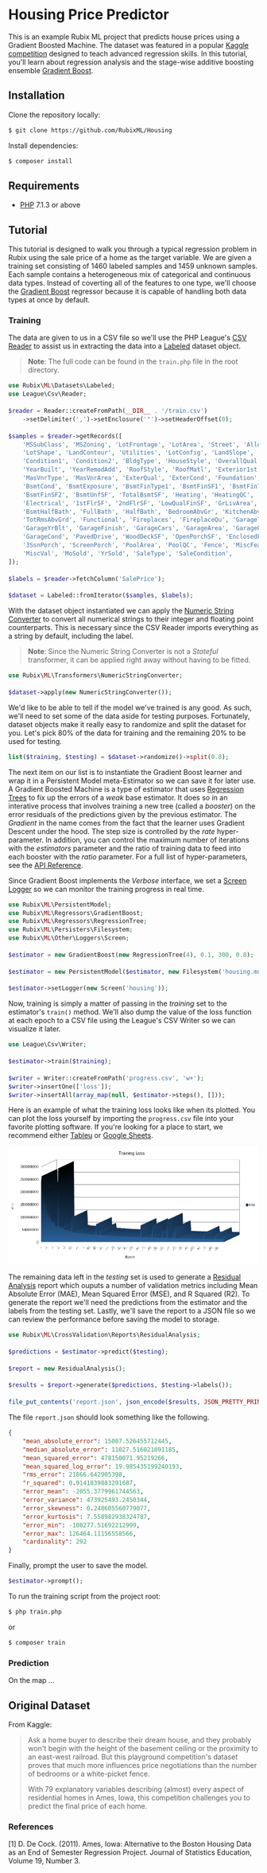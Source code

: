 # Housing Price Predictor
This is an example Rubix ML project that predicts house prices using a Gradient Boosted Machine. The dataset was featured in a popular [Kaggle competition](https://www.kaggle.com/c/house-prices-advanced-regression-techniques) designed to teach advanced regression skills. In this tutorial, you'll learn about regression analysis and the stage-wise additive boosting ensemble [Gradient Boost](https://github.com/RubixML/RubixML#gradient-boost).

## Installation
Clone the repository locally:
```sh
$ git clone https://github.com/RubixML/Housing
```
  
Install dependencies:
```sh
$ composer install
```

## Requirements
- [PHP](https://php.net) 7.1.3 or above

## Tutorial
This tutorial is designed to walk you through a typical regression problem in Rubix using the sale price of a home as the target variable. We are given a training set consisting of 1460 labeled samples and 1459 unknown samples. Each sample contains a heterogeneous mix of categorical and continuous data types. Instead of coverting all of the features to one type, we'll choose the [Gradient Boost](https://github.com/RubixML/RubixML#gradient-boost) regressor because it is capable of handling both data types at once by default.

### Training
The data are given to us in a CSV file so we'll use the PHP League's [CSV Reader](https://csv.thephpleague.com/) to assist us in extracting the data into a [Labeled](https://github.com/RubixML/RubixML#labeled) dataset object.

> **Note**: The full code can be found in the `train.php` file in the root directory.

```php
use Rubix\ML\Datasets\Labeled;
use League\Csv\Reader;

$reader = Reader::createFromPath(__DIR__ . '/train.csv')
    ->setDelimiter(',')->setEnclosure('"')->setHeaderOffset(0);

$samples = $reader->getRecords([
    'MSSubClass', 'MSZoning', 'LotFrontage', 'LotArea', 'Street', 'Alley',
    'LotShape', 'LandContour', 'Utilities', 'LotConfig', 'LandSlope', 'Neighborhood',
    'Condition1', 'Condition2', 'BldgType', 'HouseStyle', 'OverallQual', 'OverallCond',
    'YearBuilt', 'YearRemodAdd', 'RoofStyle', 'RoofMatl', 'Exterior1st', 'Exterior2nd',
    'MasVnrType', 'MasVnrArea', 'ExterQual', 'ExterCond', 'Foundation', 'BsmtQual',
    'BsmtCond', 'BsmtExposure', 'BsmtFinType1', 'BsmtFinSF1', 'BsmtFinType2',
    'BsmtFinSF2', 'BsmtUnfSF', 'TotalBsmtSF', 'Heating', 'HeatingQC', 'CentralAir',
    'Electrical', '1stFlrSF', '2ndFlrSF', 'LowQualFinSF', 'GrLivArea', 'BsmtFullBath',
    'BsmtHalfBath', 'FullBath', 'HalfBath', 'BedroomAbvGr', 'KitchenAbvGr', 'KitchenQual',
    'TotRmsAbvGrd', 'Functional', 'Fireplaces', 'FireplaceQu', 'GarageType',
    'GarageYrBlt', 'GarageFinish', 'GarageCars', 'GarageArea', 'GarageQual',
    'GarageCond', 'PavedDrive', 'WoodDeckSF', 'OpenPorchSF', 'EnclosedPorch',
    '3SsnPorch', 'ScreenPorch', 'PoolArea', 'PoolQC', 'Fence', 'MiscFeature',
    'MiscVal', 'MoSold', 'YrSold', 'SaleType', 'SaleCondition',
]);

$labels = $reader->fetchColumn('SalePrice');

$dataset = Labeled::fromIterator($samples, $labels);
```

With the dataset object instantiated we can apply the [Numeric String Converter](https://github.com/RubixML/RubixML#numeric-string-converter) to convert all numerical strings to their integer and floating point counterparts. This is necessary since the CSV Reader imports everything as a string by default, including the label.

> **Note**: Since the Numeric String Converter is not a *Stateful* transformer, it can be applied right away without having to be fitted.

```php
use Rubix\ML\Transformers\NumericStringConverter;

$dataset->apply(new NumericStringConverter());
```

We'd like to be able to tell if the model we've trained is any good. As such, we'll need to set some of the data aside for testing purposes. Fortunately, dataset objects make it really easy to randomize and split the dataset for you. Let's pick 80% of the data for training and the remaining 20% to be used for testing.

```php
list($training, $testing) = $dataset->randomize()->split(0.8);
```

The next item on our list is to instantiate the Gradient Boost learner and wrap it in a Persistent Model meta-Estimator so we can save it for later use. A Gradient Boosted Machine is a type of estimator that uses [Regression Trees](https://github.com/RubixML/RubixML#regression-tree) to fix up the errors of a *weak* base estimator. It does so in an interative process that involves training a new tree (called a *booster*) on the error residuals of the predictions given by the previous estimator. The *Gradient* in the name comes from the fact that the learner uses Gradient Descent under the hood. The step size is controlled by the *rate* hyper-parameter. In addition, you can control the maximum number of iterations with the *estimators* parameter and the ratio of training data to feed into each booster with the *ratio* parameter. For a full list of hyper-parameters, see the [API Reference](https://github.com/RubixML/RubixML#gradient-boost).

Since Gradient Boost implements the *Verbose* interface, we set a [Screen Logger](https://github.com/RubixML/RubixML#screen) so we can monitor the training progress in real time.

```php
use Rubix\ML\PersistentModel;
use Rubix\ML\Regressors\GradientBoost;
use Rubix\ML\Regressors\RegressionTree;
use Rubix\ML\Persisters\Filesystem;
use Rubix\ML\Other\Loggers\Screen;

$estimator = new GradientBoost(new RegressionTree(4), 0.1, 300, 0.8);

$estimator = new PersistentModel($estimator, new Filesystem('housing.model'));

$estimator->setLogger(new Screen('housing'));
```

Now, training is simply a matter of passing in the *training* set to the estimator's `train()` method. We'll also dump the value of the loss function at each epoch to a CSV file using the League's CSV Writer so we can visualize it later.

```php
use League\Csv\Writer;

$estimator->train($training);

$writer = Writer::createFromPath('progress.csv', 'w+');
$writer->insertOne(['loss']);
$writer->insertAll(array_map(null, $estimator->steps(), []));
```

Here is an example of what the training loss looks like when its plotted. You can plot the loss yourself by importing the `progress.csv` file into your favorite plotting software. If you're looking for a place to start, we recommend either [Tableu](https://public.tableau.com/en-us/s/) or [Google Sheets](https://www.google.com/sheets/about/).

![MSE Loss](https://github.com/RubixML/Housing/blob/master/docs/images/training-loss.png)

The remaining data left in the *testing* set is used to generate a [Residual Analysis](https://github.com/RubixML/RubixML#residual-analysis) report which ouputs a number of validation metrics including Mean Absolute Error (MAE), Mean Squared Error (MSE), and R Squared (R2). To generate the report we'll need the predictions from the estimator and the labels from the testing set. Lastly, we'll save the report to a JSON file so we can review the performance before saving the model to storage.

```php
use Rubix\ML\CrossValidation\Reports\ResidualAnalysis;

$predictions = $estimator->predict($testing);

$report = new ResidualAnalysis();

$results = $report->generate($predictions, $testing->labels());

file_put_contents('report.json', json_encode($results, JSON_PRETTY_PRINT));
```

The file `report.json` should look something like the following.

```json
{
    "mean_absolute_error": 15007.526455712445,
    "median_absolute_error": 11027.516021091185,
    "mean_squared_error": 478150071.95219266,
    "mean_squared_log_error": 19.985435199240193,
    "rms_error": 21866.642905398,
    "r_squared": 0.9141839883291687,
    "error_mean": -2055.3779961744563,
    "error_variance": 473925493.2450344,
    "error_skewness": 0.248605560779077,
    "error_kurtosis": 7.558982938324787,
    "error_min": -108277.51692212999,
    "error_max": 126464.11156558566,
    "cardinality": 292
}
```

Finally, prompt the user to save the model.

```php
$estimator->prompt();
```

To run the training script from the project root:
```sh
$ php train.php
```

or

```sh
$ composer train
```

### Prediction

On the map ...

## Original Dataset
From Kaggle:

> Ask a home buyer to describe their dream house, and they probably won't begin with the height of the basement ceiling or the proximity to an east-west railroad. But this playground competition's dataset proves that much more influences price negotiations than the number of bedrooms or a white-picket fence.
> 
> With 79 explanatory variables describing (almost) every aspect of residential homes in Ames, Iowa, this competition challenges you to predict the final price of each home.

### References
[1] D. De Cock. (2011). Ames, Iowa: Alternative to the Boston Housing Data as an End of Semester Regression Project. Journal of Statistics Education, Volume 19, Number 3.